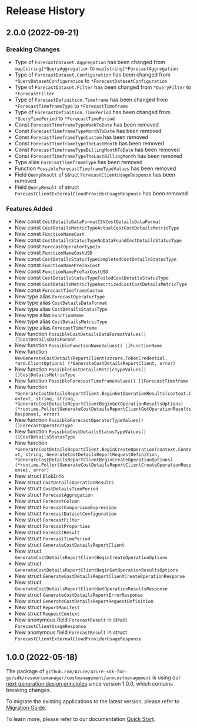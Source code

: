 # Release History

## 2.0.0 (2022-09-21)
### Breaking Changes

- Type of `ForecastDataset.Aggregation` has been changed from `map[string]*QueryAggregation` to `map[string]*ForecastAggregation`
- Type of `ForecastDataset.Configuration` has been changed from `*QueryDatasetConfiguration` to `*ForecastDatasetConfiguration`
- Type of `ForecastDataset.Filter` has been changed from `*QueryFilter` to `*ForecastFilter`
- Type of `ForecastDefinition.Timeframe` has been changed from `*ForecastTimeframeType` to `*ForecastTimeframe`
- Type of `ForecastDefinition.TimePeriod` has been changed from `*QueryTimePeriod` to `*ForecastTimePeriod`
- Const `ForecastTimeframeTypeWeekToDate` has been removed
- Const `ForecastTimeframeTypeMonthToDate` has been removed
- Const `ForecastTimeframeTypeCustom` has been removed
- Const `ForecastTimeframeTypeTheLastMonth` has been removed
- Const `ForecastTimeframeTypeBillingMonthToDate` has been removed
- Const `ForecastTimeframeTypeTheLastBillingMonth` has been removed
- Type alias `ForecastTimeframeType` has been removed
- Function `PossibleForecastTimeframeTypeValues` has been removed
- Field `QueryResult` of struct `ForecastClientUsageResponse` has been removed
- Field `QueryResult` of struct `ForecastClientExternalCloudProviderUsageResponse` has been removed

### Features Added

- New const `CostDetailsDataFormatCSVCostDetailsDataFormat`
- New const `CostDetailsMetricTypeActualCostCostDetailsMetricType`
- New const `FunctionNameCost`
- New const `CostDetailsStatusTypeNoDataFoundCostDetailsStatusType`
- New const `ForecastOperatorTypeIn`
- New const `FunctionNameCostUSD`
- New const `CostDetailsStatusTypeCompletedCostDetailsStatusType`
- New const `FunctionNamePreTaxCost`
- New const `FunctionNamePreTaxCostUSD`
- New const `CostDetailsStatusTypeFailedCostDetailsStatusType`
- New const `CostDetailsMetricTypeAmortizedCostCostDetailsMetricType`
- New const `ForecastTimeframeCustom`
- New type alias `ForecastOperatorType`
- New type alias `CostDetailsDataFormat`
- New type alias `CostDetailsStatusType`
- New type alias `FunctionName`
- New type alias `CostDetailsMetricType`
- New type alias `ForecastTimeframe`
- New function `PossibleCostDetailsDataFormatValues() []CostDetailsDataFormat`
- New function `PossibleFunctionNameValues() []FunctionName`
- New function `NewGenerateCostDetailsReportClient(azcore.TokenCredential, *arm.ClientOptions) (*GenerateCostDetailsReportClient, error)`
- New function `PossibleCostDetailsMetricTypeValues() []CostDetailsMetricType`
- New function `PossibleForecastTimeframeValues() []ForecastTimeframe`
- New function `*GenerateCostDetailsReportClient.BeginGetOperationResults(context.Context, string, string, *GenerateCostDetailsReportClientBeginGetOperationResultsOptions) (*runtime.Poller[GenerateCostDetailsReportClientGetOperationResultsResponse], error)`
- New function `PossibleForecastOperatorTypeValues() []ForecastOperatorType`
- New function `PossibleCostDetailsStatusTypeValues() []CostDetailsStatusType`
- New function `*GenerateCostDetailsReportClient.BeginCreateOperation(context.Context, string, GenerateCostDetailsReportRequestDefinition, *GenerateCostDetailsReportClientBeginCreateOperationOptions) (*runtime.Poller[GenerateCostDetailsReportClientCreateOperationResponse], error)`
- New struct `BlobInfo`
- New struct `CostDetailsOperationResults`
- New struct `CostDetailsTimePeriod`
- New struct `ForecastAggregation`
- New struct `ForecastColumn`
- New struct `ForecastComparisonExpression`
- New struct `ForecastDatasetConfiguration`
- New struct `ForecastFilter`
- New struct `ForecastProperties`
- New struct `ForecastResult`
- New struct `ForecastTimePeriod`
- New struct `GenerateCostDetailsReportClient`
- New struct `GenerateCostDetailsReportClientBeginCreateOperationOptions`
- New struct `GenerateCostDetailsReportClientBeginGetOperationResultsOptions`
- New struct `GenerateCostDetailsReportClientCreateOperationResponse`
- New struct `GenerateCostDetailsReportClientGetOperationResultsResponse`
- New struct `GenerateCostDetailsReportErrorResponse`
- New struct `GenerateCostDetailsReportRequestDefinition`
- New struct `ReportManifest`
- New struct `RequestContext`
- New anonymous field `ForecastResult` in struct `ForecastClientUsageResponse`
- New anonymous field `ForecastResult` in struct `ForecastClientExternalCloudProviderUsageResponse`


## 1.0.0 (2022-05-18)

The package of `github.com/Azure/azure-sdk-for-go/sdk/resourcemanager/costmanagement/armcostmanagement` is using our [next generation design principles](https://azure.github.io/azure-sdk/general_introduction.html) since version 1.0.0, which contains breaking changes.

To migrate the existing applications to the latest version, please refer to [Migration Guide](https://aka.ms/azsdk/go/mgmt/migration).

To learn more, please refer to our documentation [Quick Start](https://aka.ms/azsdk/go/mgmt).